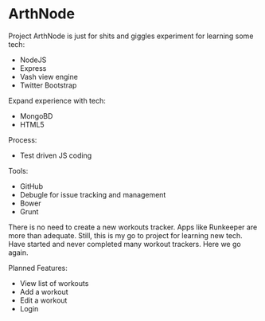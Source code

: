 ArthNode
========

Project ArthNode is just for shits and giggles experiment for learning some tech:

- NodeJS
- Express
- Vash view engine
- Twitter Bootstrap

Expand experience with tech:

- MongoBD
- HTML5

Process:

- Test driven JS coding

Tools:

- GitHub
- Debugle for issue tracking and management
- Bower
- Grunt 

There is no need to create a new workouts tracker.  Apps like Runkeeper are more than adequate.  Still, this is my go to project for learning new tech.  Have started and never completed many workout trackers.  Here we go again.

Planned Features:

- View list of workouts
- Add a workout
- Edit a workout
- Login
